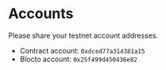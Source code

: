 # Accounts

Please share your testnet account addresses.

- Contract account: `0xdced77a314381a15`
- Blocto account: `0x25f499d450436e82`